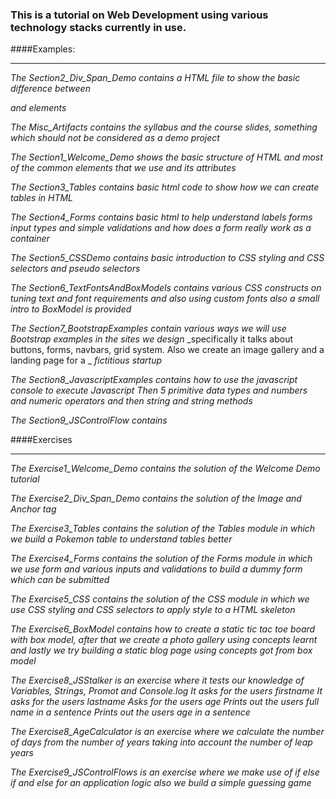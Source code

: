 ### This is a tutorial on Web Development using various technology stacks currently in use.

####Examples:
***
_The Section2_Div_Span_Demo contains a HTML file to show the basic difference between <div> and <span> elements_

_The Misc_Artifacts contains the syllabus and the course slides, something which should not be considered as a demo project_

_The Section1_Welcome_Demo shows the basic structure of HTML and most of the common elements that we use and its attributes_

_The Section3_Tables contains basic html code to show how we can create tables in HTML_

_The Section4_Forms contains basic html to help understand labels forms input types and simple validations and how does a form really work as a container_

_The Section5_CSSDemo contains basic introduction to CSS styling and CSS selectors and pseudo selectors_

_The Section6_TextFontsAndBoxModels contains various CSS constructs on tuning text and font requirements and also using custom fonts also a small intro to BoxModel is provided_

_The Section7_BootstrapExamples contain various ways we will use Bootstrap examples in the sites we design_
_specifically it talks about buttons, forms, navbars, grid system. Also we create an image gallery and a landing page for a _
_fictitious startup_

_The Section8_JavascriptExamples contains how to use the javascript console to execute Javascript_
_Then 5 primitive data types and numbers and numeric operators and then string and string methods_

_The Section9_JSControlFlow contains_

####Exercises
***

_The Exercise1_Welcome_Demo contains the solution of the Welcome Demo tutorial_

_The Exercise2_Div_Span_Demo contains the solution of the Image and Anchor tag_

_The Exercise3_Tables contains the solution of the Tables module in which we build a Pokemon table to understand tables better_

_The Exercise4_Forms contains the solution of the Forms module in which we use form and various inputs and validations to build a dummy form which can be submitted_

_The Exercise5_CSS contains the solution of the CSS module in which we use CSS styling and CSS selectors to apply style to a HTML skeleton_

_The Exercise6_BoxModel contains how to create a static tic tac toe board with box model, after that we create a photo gallery using concepts learnt and lastly_
_we try building a static blog page using concepts got from box model_

_The Exercise8_JSStalker is an exercise where it tests our knowledge of Variables, Strings, Promot and Console.log_
_It asks for the users firstname_
_It asks for the users lastname_
_Asks for the users age_
_Prints out the users full name in a sentence_
_Prints out the users age in a sentence_

_The Exercise8_AgeCalculator is an exercise where we calculate the number of days from the number of years taking into_
_account the number of leap years_

_The Exercise9_JSControlFlows is an exercise where we make use of if else if and else for an application logic_
_also we build a simple guessing game_